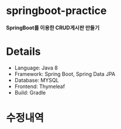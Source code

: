 # springboot-practice

**SpringBoot를 이용한 CRUD게시판 만들기**

# Details

- Language: Java 8 
- Framework: Spring Boot, Spring Data JPA
- Database: MYSQL
- Frontend: Thymeleaf
- Build: Gradle

# 수정내역

